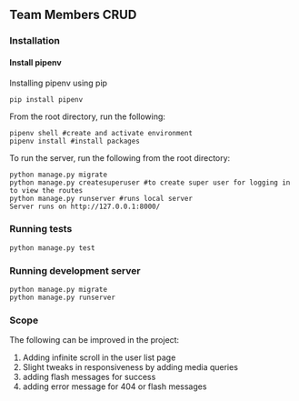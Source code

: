 ## Team Members CRUD

### Installation
#### Install pipenv
Installing pipenv using pip
```
pip install pipenv
```
From the root directory, run the following:
```
pipenv shell #create and activate environment
pipenv install #install packages
```
To run the server, run the following from the root directory:
```
python manage.py migrate
python manage.py createsuperuser #to create super user for logging in to view the routes
python manage.py runserver #runs local server
Server runs on http://127.0.0.1:8000/
```

### Running tests
```
python manage.py test
```

### Running development server
```
python manage.py migrate
python manage.py runserver
```

### Scope
The following can be improved in the project:
1. Adding infinite scroll in the user list page
2. Slight tweaks in responsiveness by adding media queries
3. adding flash messages for success
4. adding error message for 404 or flash messages
